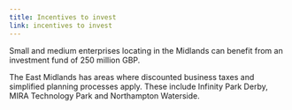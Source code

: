 ```yaml
---
title: Incentives to invest
link: incentives to invest
---
```

Small and medium enterprises locating in the Midlands can benefit from an investment fund of 250 million GBP. 


The East Midlands has areas where discounted business taxes and simplified planning processes apply. These include Infinity Park Derby, MIRA Technology Park and Northampton Waterside.
